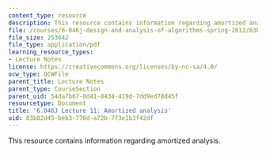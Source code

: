 ```yaml
---
content_type: resource
description: This resource contains information regarding amortized analysis.
file: /courses/6-046j-design-and-analysis-of-algorithms-spring-2012/83b82d45beb3776da72b7f3e1b3f42df_MIT6_046JS12_lec11.pdf
file_size: 253642
file_type: application/pdf
learning_resource_types:
- Lecture Notes
license: https://creativecommons.org/licenses/by-nc-sa/4.0/
ocw_type: OCWFile
parent_title: Lecture Notes
parent_type: CourseSection
parent_uid: 54da7b67-8d41-8434-419d-7dd9ed78d45f
resourcetype: Document
title: '6.046J Lecture 11: Amortized analysis'
uid: 83b82d45-beb3-776d-a72b-7f3e1b3f42df
---
```

This resource contains information regarding amortized analysis.